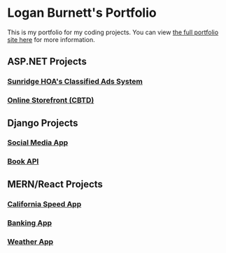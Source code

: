 # Logan Burnett's Portfolio
This is my portfolio for my coding projects. You can view [the full portfolio site here](https://loganburnett.github.io/portfolio/) for more information.

## ASP.NET Projects
### [Sunridge HOA's Classified Ads System](https://sunridge.info/)

### [Online Storefront (CBTD)](./CBTD)

## Django Projects
### [Social Media App](./social-media-app)

### [Book API](./book-api)

## MERN/React Projects
### [California Speed App](./california-speed-app)

### [Banking App](./banking-app)

### [Weather App](./weather-app)